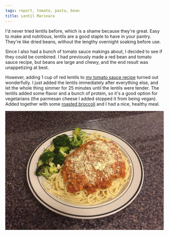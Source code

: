 ```yaml
---
tags: report, tomato, pasta, bean
title: Lentil Marinara
---
```


I'd never tried lentils before, which is a shame because they're great.
Easy to make and nutritious, lentils are a good staple to have in your
pantry. They're like dried beans, without the lengthy overnight soaking
before use.

Since I also had a bunch of tomato sauce makings about, I decided to see
if they could be combined. I had previously made a red bean and tomato
sauce recipe, but beans are large and chewy, and the end result was
unappetizing at best.

However, adding 1 cup of red lentils to [my tomato sauce
recipe](/recipe/tomato-sauce) turned out wonderfully. I just added the
lentils immediately after everything else, and let the whole thing
simmer for 25 minutes until the lentils were tender. The lentils added
some flavor and a bunch of protein, so it's a good option for
vegetarians (the parmesan cheese I added stopped it from being vegan).
Added together with some [roasted broccoli](/pantry/broccoli/roasted)
and I had a nice, healthy meal.

![Tomato sauce with red lentils and roasted broccoli](glamour.jpg)
